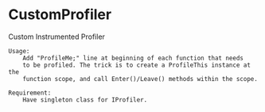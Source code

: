 # CustomProfiler
Custom Instrumented Profiler

	Usage:
		Add "ProfileMe;" line at beginning of each function that needs
		to be profiled. The trick is to create a ProfileThis instance at the
		function scope, and call Enter()/Leave() methods within the scope.
		
	Requirement:
		Have singleton class for IProfiler.
